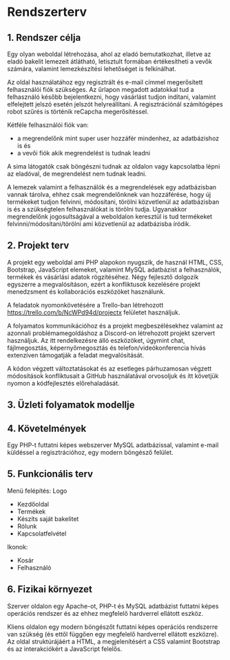 # Rendszerterv

## 1. Rendszer célja

Egy olyan weboldal létrehozása, ahol az eladó bemutatkozhat, illetve az eladó bakelit lemezeit átlátható, letisztult formában értékesítheti a vevők számára, valamint lemezkészítési lehetőséget is felkínálhat.

Az oldal használatához egy regisztrált és e-mail címmel megerősített felhasználói fiók szükséges. Az űrlapon megadott adatokkal tud a felhasználó később bejelentkezni, hogy vásárlást tudjon indítani, valamint elfelejtett jelszó esetén jelszót helyreállítani. A regisztrációnál számítógépes robot szűrés is történik reCapcha megerősítéssel.

Kétféle felhasználói fiók van: 
- a megrendelőnk mint super user hozzáfér mindenhez, az adatbázishoz is és 
- a vevői fiók akik megrendelést is tudnak leadni

A sima látogatók csak böngészni tudnak az oldalon vagy kapcsolatba lépni az eladóval, de megrendelést nem tudnak leadni.

A lemezek valamint a felhasználók és a megrendelések egy adatbázisban vannak tárolva, ehhez csak megrendelőnknek van hozzáférése, hogy új termékeket tudjon felvinni, módosítani, törölni közvetlenül az adatbázisban is és a szükségtelen felhasználókat is törölni tudja. Ugyanakkor megrendelőnk jogosultságával a weboldalon keresztül is tud termékeket felvinni/módosítani/törölni ami közvetlenül az adatbázisba íródik.

## 2. Projekt terv

A projekt egy weboldal ami PHP alapokon nyugszik, de használ HTML, CSS, Bootstrap, JavaScript elemeket, valamint MySQL adatbázist a felhasználók, termékek és vásárlási adatok rögzítéséhez. Négy fejlesztő dolgozik egyszerre a megvalósításon, ezért a konfliktusok kezelésére projekt menedzsment és kollaborációs eszközöket használunk. 

A feladatok nyomonkövetésére a Trello-ban létrehozott https://trello.com/b/NcWPd94d/projectx felületet használjuk.

A folyamatos kommunikációhoz és a projekt megbeszélésekhez valamint az azonnali problémamegoldáshoz a Discord-on létrehozott projekt szervert használjuk. Az itt rendelkezésre álló eszközöket, úgymint chat, fájlmegosztás, képernyőmegosztás és telefon/videókonferencia hívás extenzíven támogatják a feladat megvalósítását.

A kódon végzett változtatásokat és az esetleges párhuzamosan végzett módosítások konfliktusait a GitHub használatával orvosoljuk és itt követjük nyomon a kódfejlesztés előrehaladását.

## 3. Üzleti folyamatok modellje




## 4. Követelmények

Egy PHP-t futtatni képes webszerver MySQL adatbázissal, valamint e-mail küldéssel a regisztrációhoz, egy modern böngésző felület.

## 5. Funkcionális terv

Menü felépítés:
Logo
- Kezdőoldal
- Termékek
- Készíts saját bakelitet
- Rólunk
- Kapcsolatfelvétel

Ikonok:
- Kosár
- Felhasználó


## 6. Fizikai környezet
Szerver oldalon egy Apache-ot, PHP-t és MySQL adatbázist futtatni képes operációs rendszer és az ehhez megfelelő hardverrel ellátott eszköz.

Kliens oldalon egy modern böngészőt futtatni képes operációs rendszerre van szükség (és ettől függően egy megfelelő hardverrel ellátott eszközre). Az oldal struktúrájáért a HTML, a megjelenítésért a CSS valamint Bootstrap és az interakciókért a JavaScript felelős.

